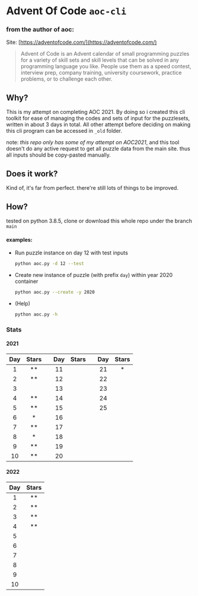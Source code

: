 # Advent Of Code `aoc-cli`

### from the author of aoc:

Site: [https://adventofcode.com/](https://adventofcode.com/)

> Advent of Code is an Advent calendar of small programming puzzles for a variety of skill sets and skill levels that can be solved in any programming language you like. People use them as a speed contest, interview prep, company training, university coursework, practice problems, or to challenge each other.

## Why?

This is my attempt on completing AOC 2021. By doing so i created this cli toolkit for ease of managing the codes and sets 
of input for the puzzlesets, written in about 3 days in total. All other attempt before deciding on making this cli program can be accessed in `_old` folder.

note: *this repo only has some of my attempt on AOC2021*, and this tool doesn't do any active request to get all puzzle data from the main site. thus all inputs should be copy-pasted manually.

## Does it work?

Kind of, it's far from perfect. there're still lots of things to be improved.

## How?

tested on python 3.8.5, clone or download this whole repo under the branch `main`

#### examples:

* Run puzzle instance on day 12 with test inputs
  ```sh
  python aoc.py -d 12 --test
  ```

* Create new instance of puzzle (with prefix `day`) within year 2020 container
  ```sh
  python aoc.py --create -y 2020
  ```

* (Help)
  ```sh
  python aoc.py -h
  ```

### Stats

#### 2021 

| Day  | Stars | | Day  | Stars | | Day  | Stars |
| :-:  | :---: |-| :-:  | :---: |-| :-:  | :---: |
|  1   |  **   | |  11  |       | |  21  |  *    |
|  2   |  **   | |  12  |       | |  22  |       |
|  3   |       | |  13  |       | |  23  |       |
|  4   |  **   | |  14  |       | |  24  |       |
|  5   |  **   | |  15  |       | |  25  |       |
|  6   |  *    | |  16  |       | |      |       |
|  7   |  **   | |  17  |       | |      |       |
|  8   |  *    | |  18  |       | |      |       |
|  9   |  **   | |  19  |       | |      |       |
|  10  |  **   | |  20  |       | |      |       |



#### 2022 

| Day  | Stars |
| :-:  | :---: |
|  1   |  **   |
|  2   |  **   |
|  3   |  **   |
|  4   |  **   |
|  5   |       |
|  6   |       |
|  7   |       |
|  8   |       |
|  9   |       |
|  10  |       |

